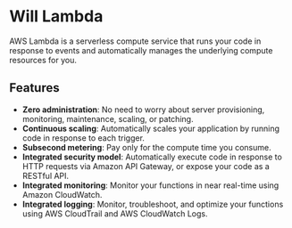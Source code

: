 # Will Lambda

AWS Lambda is a serverless compute service that runs your code in response to events and automatically manages the underlying compute resources for you.

## Features

- **Zero administration**: No need to worry about server provisioning, monitoring, maintenance, scaling, or patching.
- **Continuous scaling**: Automatically scales your application by running code in response to each trigger.
- **Subsecond metering**: Pay only for the compute time you consume.
- **Integrated security model**: Automatically execute code in response to HTTP requests via Amazon API Gateway, or expose your code as a RESTful API.
- **Integrated monitoring**: Monitor your functions in near real-time using Amazon CloudWatch.
- **Integrated logging**: Monitor, troubleshoot, and optimize your functions using AWS CloudTrail and AWS CloudWatch Logs.
